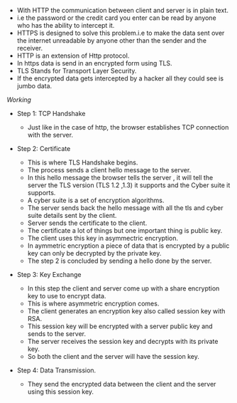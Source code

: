 * With HTTP the communication between client and server is in plain text.
* i.e the password or the credit card you enter can be read by anyone who has the ability to intercept it.
* HTTPS is designed to solve this problem.i.e to make the data sent over the internet unreadable by anyone other than the sender and the receiver.
* HTTP is an extension of Http protocol.
* In https data is send in an encrypted form using TLS.
* TLS Stands for Transport Layer Security.
* If the encrypted data gets intercepted by a hacker all they could see is jumbo data.

*Working*

* Step 1: TCP Handshake
  * Just like in the case of http, the browser establishes TCP connection with the server.

* Step 2: Certificate
  * This is where TLS Handshake begins.
  * The process sends a client hello message to the server.
  * In this hello message the browser tells the server , it will tell the server the TLS version (TLS 1.2 ,1.3) it supports and the Cyber suite it supports.
  * A cyber suite is a set of encryption algorithms.
  * The server sends back the  hello message with all the tls and cyber suite details sent by the client.
  * Server sends the certificate to the client.
  * The certificate a lot of things but one important thing is public key.
  * The client uses this key in asymmectric encryption.
  * In aymmetric encryption a piece of data that is encrypted by a public key can only be decrypted by the private key.
  * The step 2 is concluded by sending a hello done by the server.
  
* Step 3: Key Exchange
  * In this step the client and server come up with a share encryption key to use to encrypt data.
  * This is where asymmetric encryption comes.
  * The client generates an encryption key also called session key with RSA.
  * This session key will be encrypted with a server public key and sends to the server.
  * The server receives the session key and decrypts with its private key.
  * So both the client and the server will have the session key.
  
* Step 4: Data Transmission.
  * They send the encrypted data between the client and the server using this session key.